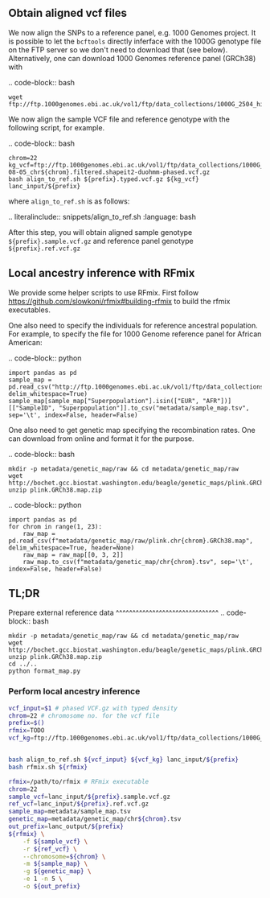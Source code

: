
## Obtain aligned vcf files

We now align the SNPs to a reference panel, e.g. 1000 Genomes project. It is possible
to let the ``bcftools`` directly inferface with the 1000G genotype file on the FTP server
so we don't need to download that (see below). Alternatively, one can download 1000 Genomes 
reference panel (GRCh38) with

.. code-block:: bash

    wget ftp://ftp.1000genomes.ebi.ac.uk/vol1/ftp/data_collections/1000G_2504_high_coverage/working/20201028_3202_phased/*

We now align the sample VCF file and reference genotype with the following script, for example.

.. code-block:: bash

    chrom=22
    kg_vcf=ftp://ftp.1000genomes.ebi.ac.uk/vol1/ftp/data_collections/1000G_2504_high_coverage/working/20201028_3202_phased/CCDG_14151_B01_GRM_WGS_2020-08-05_chr${chrom}.filtered.shapeit2-duohmm-phased.vcf.gz
    bash align_to_ref.sh ${prefix}.typed.vcf.gz ${kg_vcf} lanc_input/${prefix}

where ``align_to_ref.sh`` is as follows:

.. literalinclude:: snippets/align_to_ref.sh
  :language: bash


After this step, you will obtain aligned sample genotype ``${prefix}.sample.vcf.gz`` and 
reference panel genotype ``${prefix}.ref.vcf.gz``

## Local ancestry inference with RFmix

We provide some helper scripts to use RFmix. First follow https://github.com/slowkoni/rfmix#building-rfmix to build the rfmix executables.

One also need to specify the individuals for reference ancestral population. For example,
to specify the file for 1000 Genome reference panel for African American:

.. code-block:: python

    import pandas as pd
    sample_map = pd.read_csv("http://ftp.1000genomes.ebi.ac.uk/vol1/ftp/data_collections/1000G_2504_high_coverage/20130606_g1k_3202_samples_ped_population.txt", delim_whitespace=True)
    sample_map[sample_map["Superpopulation"].isin(["EUR", "AFR"])][["SampleID", "Superpopulation"]].to_csv("metadata/sample_map.tsv", sep='\t', index=False, header=False)

One also need to get genetic map specifying the recombination rates. One can download
from online and format it for the purpose.

.. code-block:: bash

    mkdir -p metadata/genetic_map/raw && cd metadata/genetic_map/raw
    wget http://bochet.gcc.biostat.washington.edu/beagle/genetic_maps/plink.GRCh38.map.zip
    unzip plink.GRCh38.map.zip


.. code-block:: python

    import pandas as pd
    for chrom in range(1, 23):
        raw_map = pd.read_csv(f"metadata/genetic_map/raw/plink.chr{chrom}.GRCh38.map", delim_whitespace=True, header=None)
        raw_map = raw_map[[0, 3, 2]]
        raw_map.to_csv(f"metadata/genetic_map/chr{chrom}.tsv", sep='\t', index=False, header=False)


## TL;DR

Prepare external reference data
^^^^^^^^^^^^^^^^^^^^^^^^^^^^^^^
.. code-block:: bash

    mkdir -p metadata/genetic_map/raw && cd metadata/genetic_map/raw
    wget http://bochet.gcc.biostat.washington.edu/beagle/genetic_maps/plink.GRCh38.map.zip
    unzip plink.GRCh38.map.zip
    cd ../..
    python format_map.py

### Perform local ancestry inference


```bash
vcf_input=$1 # phased VCF.gz with typed density
chrom=22 # chromosome no. for the vcf file
prefix=$()
rfmix=TODO
vcf_kg=ftp://ftp.1000genomes.ebi.ac.uk/vol1/ftp/data_collections/1000G_2504_high_coverage/working/20201028_3202_phased/CCDG_14151_B01_GRM_WGS_2020-08-05_chr${chrom}.filtered.shapeit2-duohmm-phased.vcf.gz


bash align_to_ref.sh ${vcf_input} ${vcf_kg} lanc_input/${prefix}
bash rfmix.sh ${rfmix}
```

```bash    
rfmix=/path/to/rfmix # RFmix executable
chrom=22
sample_vcf=lanc_input/${prefix}.sample.vcf.gz
ref_vcf=lanc_input/${prefix}.ref.vcf.gz
sample_map=metadata/sample_map.tsv
genetic_map=metadata/genetic_map/chr${chrom}.tsv
out_prefix=lanc_output/${prefix}
${rfmix} \
    -f ${sample_vcf} \
    -r ${ref_vcf} \
    --chromosome=${chrom} \
    -m ${sample_map} \
    -g ${genetic_map} \
    -e 1 -n 5 \
    -o ${out_prefix}
```